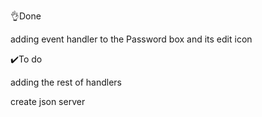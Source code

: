👌Done 

adding event handler to the Password box and its edit icon 

✔️To do 

adding the rest of handlers

create json server  

 

